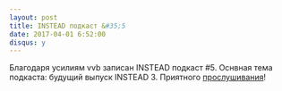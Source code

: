 ```yaml
---
layout: post
title: INSTEAD подкаст &#35;5
date: 2017-04-01 6:52:00
disqus: y
---
```

Благодаря усилиям vvb записан INSTEAD подкаст #5.
Оснвная тема подкаста: будущий выпуск INSTEAD 3.
Приятного [прослушивания](http://instead.syscall.ru/podcasts/podcast_05.ogg)!
